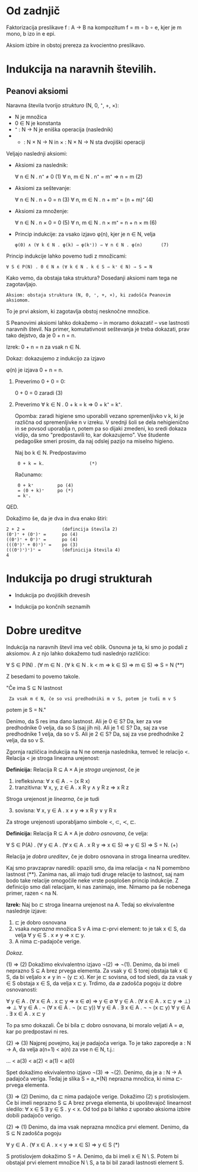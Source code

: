 # Od zadnjič

Faktorizacija preslikave f : A → B na kompozitum f = m ∘ b ∘ e, kjer je
m mono, b izo in e epi.

Aksiom izbire in obstoj prereza za kvocientno preslikavo.

# Indukcija na naravnih številih.

## Peanovi aksiomi

Naravna števila tvorijo *strukturo* (N, 0, ⁺, +, ×):

* N je množica
* 0 ∈ N je konstanta
* ⁺ : N → N je eniška operacija (naslednik)
* + : N × N → N in × : N × N → N sta dvojiški operaciji

Veljajo naslednji aksiomi:

* Aksiomi za naslednik:

   ∀ n ∈ N . n⁺ ≠ 0                        (1)
   ∀ n, m ∈ N . n⁺ = m⁺ ⇒ n = m            (2)

* Aksiomi za seštevanje:

   ∀ n ∈ N . n + 0 = n                     (3)
   ∀ n, m ∈ N . n + m⁺ = (n + m)⁺          (4)

* Aksiomi za množenje:

   ∀ n ∈ N . n × 0 = 0                     (5)
   ∀ n, m ∈ N . n × m⁺ = n + n × m         (6)

* Princip indukcije: za vsako izjavo φ(n), kjer je n ∈ N, velja

      φ(0) ∧ (∀ k ∈ N . φ(k) ⇒ φ(k⁺)) ⇒ ∀ n ∈ N . φ(n)       (7)

Princip indukcije lahko povemo tudi z množicami:

    ∀ S ∈ P(N) . 0 ∈ N ∧ (∀ k ∈ N . k ∈ S ⇒ k⁺ ∈ N) ⇒ S = N

Kako vemo, da obstaja taka struktura? Dosedanji aksiomi nam tega ne zagotavljajo.

    Aksiom: obstaja struktura (N, 0, ⁺, +, ×), ki zadošča Peanovim aksiomom.

To je prvi aksiom, ki zagotavlja obstoj nesknočne množice.

S Peanovimi aksiomi lahko dokažemo – in moramo dokazati! – vse lastnosti naravnih števil.
Na primer, komutativnost seštevanja je treba dokazati, prav tako dejstvo, da je 0 + n = n.

Izrek: 0 + n = n za vsak n ∈ N.

Dokaz: dokazujemo z indukcijo za izjavo

   φ(n)  je izjava   0 + n = n.

1. Preverimo 0 + 0 = 0:

   0 + 0 = 0    zaradi (3)

2. Preverimo ∀ k ∈ N . 0 + k = k ⇒ 0 + k⁺ = k⁺.

   Opomba: zaradi higiene smo uporabili vezano spremenljivko v k, ki je različna od
   spremenljivke n v izreku. V srednji šoli se dela nehigienično in se povsod uporablja n,
   potem pa so dijaki zmedeni, ko sredi dokaza vidijo, da smo "predpostavili to, kar
   dokazujemo". Vse študente pedagoške smeri prosim, da naj odslej pazijo na miselno
   higieno.

   Naj bo k ∈ N. Predpostavimo

        0 + k = k.                 (*)

   Računamo:

        0 + k⁺         po (4)
        = (0 + k)⁺     po (*)
        = k⁺.
QED.

Dokažimo še, da je dva in dva enako štiri:

    2 + 2 =              (defincija števila 2)
    (0⁺)⁺ + (0⁺)⁺ =      po (4)
    ((0⁺)⁺ + 0⁺)⁺ =      po (4)
    (((0⁺)⁺ + 0)⁺)⁺ =    po (3)
    (((0⁺)⁺)⁺)⁺ =        (definicija števila 4)
    4

# Indukcija po drugi strukturah

* Indukcija po dvojiških drevesih

* Indukcija po končnih seznamih

# Dobre ureditve

Indukcija na naravnih števil ima več oblik. Osnovna je ta, ki smo jo podali z aksiomov. A
z njo lahko dokažemo tudi naslednjo različico:

  ∀ S ∈ P(N) . (∀ m ∈ N . (∀ k ∈ N . k < m ⇒ k ∈ S) ⇒ m ∈ S) ⇒ S = N               (**)

Z besedami to povemo takole.

  "Če ima S ⊆ N lastnost

     Za vsak m ∈ N, če so vsi predhodniki m v S, potem je tudi m v S

   potem je S = N."

Denimo, da S res ima dano lastnost. Ali je 0 ∈ S? Da, ker za vse predhodnike 0 velja, da
so S (saj jih ni). Ali je 1 ∈ S? Da, saj za vse predhodnike 1 velja, da so v S. Ali je 2 ∈
S? Da, saj za vse predhodnike 2 velja, da so v S.

Zgornja različica indukcija na N ne omenja naslednika, temveč le relacijo <.
Relacija < je stroga linearna urejenost:

**Definicija:** Relacija R ⊆ A × A je *stroga urejenost*, če je

1. irefleksivna: ∀ x ∈ A . ¬ (x R x)
2. tranzitivna: ∀ x, y, z ∈ A . x R y ∧ y R z ⇒ x R z

Stroga urejenost je *linearna*, če je tudi

3. sovisna: ∀ x, y ∈ A . x ≠ y ⇒ x R y ∨ y R x

Za stroge urejenosti uporabljamo simbole <, ⊂, ≺, ⊏.

**Definicija:** Relacija R ⊆ A × A je *dobro osnovana*, če velja:

   ∀ S ∈ P(A) . (∀ y ∈ A . (∀ x ∈ A . x R y ⇒ x ∈ S) ⇒ y ∈ S) ⇒ S = N.           (+)

Relacija je *dobra ureditev*, če je dobro osnovana in stroga linearna ureditev.

Kaj smo pravzaprav naredili: opazili smo, da ima relacija < na N pomembno lastnost (**).
Zanima nas, ali imajo tudi druge relacije to lastnost, saj nam bodo take relacije
omogočile neke vrste posplošen princip indukcije. Z definicijo smo dali relacijam, ki nas zanimajo, ime. Nimamo pa še nobenega primer, razen < na N.

**Izrek:** Naj bo ⊏ stroga linearna urejenost na A. Tedaj so ekvivalentne naslednje izjave:

1. ⊏ je dobro osnovana
2. vsaka *neprazna* množica S v A ima ⊏-prvi element: to je tak x ∈ S, da velja
   ∀ y ∈ S . x ≠ y ⇒ x ⊏ y.
3. A nima ⊏-padajoče verige.

*Dokaz.*

(1) ⇒ (2) Dokažimo ekvivalentno izjavo ¬(2) ⇒ ¬(1). Denimo, da bi imeli neprazno S ⊆ A brez prvega elementa. Za vsak y ∈ S torej obstaja tak x ∈ S, da bi veljalo x ≠ y in ¬ (y ⊏ x). Ker je ⊏ sovisna, od tod sledi, da za vsak y ∈ S obstaja x ∈ S, da velja x ⊏ y. Trdimo, da ∅ zadošča pogoju iz dobre osnovanosti:

  ∀ y ∈ A . (∀ x ∈ A . x ⊏ y ⇒ x ∈ ∅) ⇒ y ∈ ∅
  ∀ y ∈ A . (∀ x ∈ A . x ⊏ y ⇒ ⊥) ⇒ ⊥
  ∀ y ∈ A . ¬ (∀ x ∈ A . ¬ (x ⊏ y))
  ∀ y ∈ A . ∃ x ∈ A . ¬ ¬ (x ⊏ y)
  ∀ y ∈ A . ∃ x ∈ A . x ⊏ y

To pa smo dokazali. Če bi bila ⊏ dobro osnovana, bi moralo veljati A = ∅, kar po
predpostavi ni res.

(2) ⇒ (3) Najprej povejmo, kaj je padajoča veriga. To je tako zaporedje a : N → A, da velja
a(n+1) < a(n) za vse n ∈ N, t.j.:

   ... < a(3) < a(2) < a(1) < a(0)

Spet dokažimo ekvivalentno izjavo ¬(3) ⇒ ¬(2). Denimo, da je a : N → A padajoča veriga.
Tedaj je slika S = a_*(N) neprazna množica, ki nima ⊏-prvega elementa.

(3) ⇒ (2) Denimo, da ⊏ nima padajoče verige. Dokažimo (2) s protislovjem. Če bi imeli neprazno S ⊆ A brez prvega elementa, bi upoštevajoč linearnost sledilo: ∀ x ∈ S ∃ y ∈ S . y < x. Od tod pa bi lahko z uporabo aksioma izbire dobili padajočo verigo.

(2) ⇒ (1) Denimo, da ima vsak neprazna množica prvi element. Denimo, da S ⊆ N zadošča pogoju

   ∀ y ∈ A . (∀ x ∈ A . x < y ⇒ x ∈ S) ⇒ y ∈ S            (*)

S protislovjem dokažimo S = A. Denimo, da bi imeli x ∈ N \ S. Potem bi obstajal prvi element
množice N \ S, a ta bi bil zaradi lastnosti element S.

